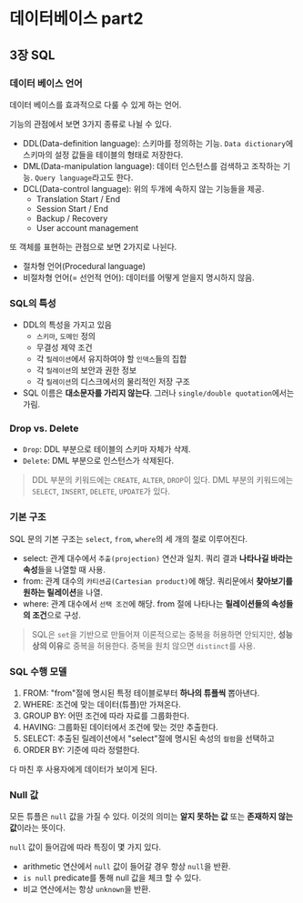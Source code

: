 # 데이터베이스 part2

## 3장 SQL

### 데이터 베이스 언어

데이터 베이스를 효과적으로 다룰 수 있게 하는 언어.

기능의 관점에서 보면 3가지 종류로 나뉠 수 있다.

- DDL(Data-definition language): 스키마를 정의하는 기능. `Data dictionary`에 스키마의 설정 값들을 테이블의 형태로 저장한다.
- DML(Data-manipulation language): 데이터 인스턴스를 검색하고 조작하는 기능. `Query language`라고도 한다.
- DCL(Data-control language): 위의 두개에 속하지 않는 기능들을 제공.
  - Translation Start / End
  - Session Start / End
  - Backup / Recovery
  - User account management

또 객체를 표현하는 관점으로 보면 2가지로 나뉜다.
- 절차형 언어(Procedural language)
- 비절차형 언어(= 선언적 언어): 데이터를 어떻게 얻을지 명시하지 않음.

### SQL의 특성

- DDL의 특성을 가지고 있음
  - `스키마`, `도메인` 정의
  - 무결성 제약 조건
  - 각 `릴레이션`에서 유지하여야 할 `인덱스`들의 집합
  - 각 `릴레이션`의 보안과 권한 정보
  - 각 `릴레이션`의 디스크에서의 물리적인 저장 구조
- SQL 이름은 **대소문자를 가리지 않는다**. 그러나 `single/double quotation`에서는 가림.

### Drop vs. Delete

- `Drop`: DDL 부분으로 테이블의 스키마 자체가 삭제.
- `Delete`: DML 부분으로 인스턴스가 삭제된다.

> DDL 부분의 키워드에는 `CREATE`, `ALTER`, `DROP`이 있다.
> DML 부분의 키워드에는 `SELECT`, `INSERT`, `DELETE`, `UPDATE`가 있다.

### 기본 구조

SQL 문의 기본 구조는 `select`, `from`, `where`의 세 개의 절로 이루어진다.

- select: 관계 대수에서 `추출(projection)` 연산과 일치. 쿼리 결과 **나타나길 바라는 속성**들을 나열할 때 사용.
- from: 관계 대수의 `카티션곱(Cartesian product)`에 해당. 쿼리문에서 **찾아보기를 원하는 릴레이션**을 나열.
- where: 관계 대수에서 `선택 조건`에 해당. from 절에 나타나는 **릴레이션들의 속성들의 조건**으로 구성.

> SQL은 `set`을 기반으로 만들어져 이론적으로는 중복을 허용하면 안되지만, **성능상의 이유**로 중복을 허용한다. 중복을 원치 않으면 `distinct`를 사용.

### SQL 수행 모델

1. FROM: "from"절에 명시된 특정 테이블로부터 **하나의 튜플씩** 뽑아낸다.
2. WHERE: 조건에 맞는 데이터(튜플)만 가져온다.
3. GROUP BY: 어떤 조건에 따라 자료를 그룹화한다.
4. HAVING: 그룹화된 데이터에서 조건에 맞는 것만 추출한다.
5. SELECT: 추출된 릴레이션에서 "select"절에 명시된 속성의 `컬럼`을 선택하고
6. ORDER BY: 기준에 따라 정렬한다.

다 마친 후 사용자에게 데이터가 보이게 된다.

### Null 값

모든 튜플은 `null` 값을 가질 수 있다. 이것의 의미는 **알지 못하는 값** 또는 **존재하지 않는 값**이라는 뜻이다.

`null` 값이 들어감에 따라 특징이 몇 가지 있다.

- arithmetic 연산에서 `null` 값이 들어갈 경우 항상 `null`을 반환.
- `is null` predicate를 통해 null 값을 체크 할 수 있다.
- 비교 연산에서는 항상 `unknown`을 반환.
